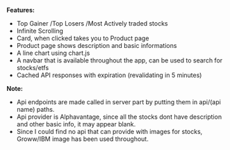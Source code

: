 <strong>Features:</strong>

<ul>
    <li>Top Gainer /Top Losers /Most Actively traded stocks</li>
    <li>Infinite Scrolling</li>
    <li>Card, when clicked takes you to Product page</li>
    <li>Product page shows description and basic informations</li>
    <li>A line chart using chart.js</li>
    <li>A navbar that is available throughout the app, can be used to search for stocks/etfs</li>
    <li>Cached API responses with expiration (revalidating in 5 minutes)</li>
</ul>

<strong>Note:</strong>

<ul>
<li>Api endpoints are made called in server part by putting them in api/(api name) paths.</li>
<li>Api provider is Alphavantage, since all the stocks dont have description and other basic info, it may appear blank.</li>
<li>Since I could find no api that can provide with images for stocks, Groww/IBM image has been used throughout.</li>
</ul>

